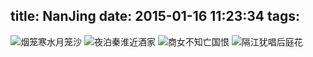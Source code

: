 title: NanJing
date: 2015-01-16 11:23:34
tags:
---
![烟笼寒水月笼沙](/img/NanJing/1.jpg)
![夜泊秦淮近酒家](/img/NanJing/2.jpg)
![商女不知亡国恨](/img/NanJing/3.jpg)
![隔江犹唱后庭花](/img/NanJing/4.jpg)